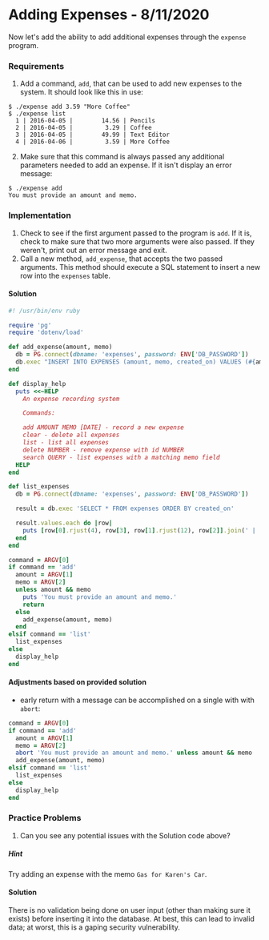 
# Adding Expenses - 8/11/2020

Now let's add the ability to add additional expenses through the `expense` program.

### Requirements

1. Add a command, `add`, that can be used to add new expenses to the system. It should look like this in use:

```
$ ./expense add 3.59 "More Coffee"
$ ./expense list
  1 | 2016-04-05 |        14.56 | Pencils
  2 | 2016-04-05 |         3.29 | Coffee
  3 | 2016-04-05 |        49.99 | Text Editor
  4 | 2016-04-06 |         3.59 | More Coffee
```

2. Make sure that this command is always passed any additional parameters needed to add an expense. If it isn't display an error message:

```
$ ./expense add
You must provide an amount and memo.
```

### Implementation

1. Check to see if the first argument passed to the program is `add`. If it is, check to make sure that two more arguments were also passed. If they weren't, print out an error message and exit.
2. Call a new method, `add_expense`, that accepts the two passed arguments. This method should execute a SQL statement to insert a new row into the `expenses` table.

#### Solution

```ruby
#! /usr/bin/env ruby

require 'pg'
require 'dotenv/load'

def add_expense(amount, memo)
  db = PG.connect(dbname: 'expenses', password: ENV['DB_PASSWORD'])
  db.exec "INSERT INTO EXPENSES (amount, memo, created_on) VALUES (#{amount}, '#{memo}', NOW());"
end

def display_help
  puts <<~HELP
    An expense recording system

    Commands:

    add AMOUNT MEMO [DATE] - record a new expense
    clear - delete all expenses
    list - list all expenses
    delete NUMBER - remove expense with id NUMBER
    search QUERY - list expenses with a matching memo field
  HELP
end

def list_expenses
  db = PG.connect(dbname: 'expenses', password: ENV['DB_PASSWORD'])

  result = db.exec 'SELECT * FROM expenses ORDER BY created_on'

  result.values.each do |row|
    puts [row[0].rjust(4), row[3], row[1].rjust(12), row[2]].join(' | ')
  end
end

command = ARGV[0]
if command == 'add'
  amount = ARGV[1]
  memo = ARGV[2]
  unless amount && memo
    puts 'You must provide an amount and memo.'
    return
  else
    add_expense(amount, memo)
  end
elsif command == 'list'
  list_expenses
else
  display_help
end
```

#### Adjustments based on provided solution

* early return with a message can be accomplished on a single with with `abort`:

```ruby
command = ARGV[0]
if command == 'add'
  amount = ARGV[1]
  memo = ARGV[2]
  abort 'You must provide an amount and memo.' unless amount && memo
  add_expense(amount, memo)
elsif command == 'list'
  list_expenses
else
  display_help
end
```

### Practice Problems

1. Can you see any potential issues with the Solution code above?

##### Hint

Try adding an expense with the memo `Gas for Karen's Car`.

#### Solution

There is no validation being done on user input (other than making sure it exists) before inserting it into the database. At best, this can lead to invalid data; at worst, this is a gaping security vulnerability.
